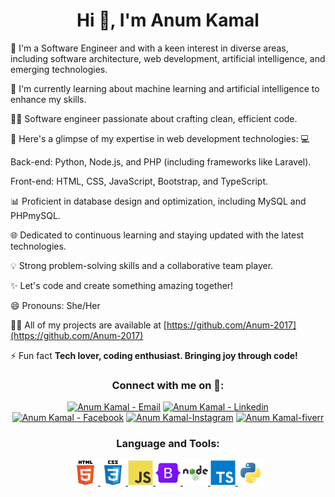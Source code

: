 <h1 align="center">Hi 👋, I'm Anum Kamal</h1>

👀 I'm a Software Engineer and with a keen interest in diverse areas, including software architecture, web development, artificial intelligence, and emerging technologies.

🌱 I'm currently learning about machine learning and artificial intelligence to enhance my skills.

👨‍💻 Software engineer passionate about crafting clean, efficient code.

🌟 Here's a glimpse of my expertise in web development technologies: 💻

Back-end: Python, Node.js, and PHP (including frameworks like Laravel).

Front-end: HTML, CSS, JavaScript, Bootstrap, and TypeScript.

📊 Proficient in database design and optimization, including MySQL and PHPmySQL.

🌐 Dedicated to continuous learning and staying updated with the latest technologies.

💡 Strong problem-solving skills and a collaborative team player.

✨ Let's code and create something amazing together!

😄 Pronouns: She/Her

👨‍💻 All of my projects are available at [https://github.com/Anum-2017](https://github.com/Anum-2017)

⚡ Fun fact **Tech lover, coding enthusiast. Bringing joy through code!**

<h3 align="center">Connect with me on 🤝: </h3>
 
<p align="center">
 <div align="center"  class="icons-social" style="margin-center: 10px;">
<div>   
    <a href="mailto:anumriz2017@gmail.com" target="_blank"><img src="https://img.shields.io/badge/-Email-0D1117?style=for-the-badge&logo=protonmail&logoColor=F0DB4F" alt="Anum Kamal - Email"></a>
    <a href="https://www.linkedin.com/in/anum-kamal-442b2022b" target="_blank"><img src="https://img.shields.io/badge/Linkedin-0D1117?style=for-the-badge&logo=linkedin&logoColor=F0DB4F" alt="Anum Kamal - Linkedin"></a><br>
    <a href="https://www.facebook.com/anum.kamal" target="_blank"><img src="https://img.shields.io/badge/Facebook-0D1117?style=for-the-badge&logo=Facebook&logoColor=F0DB4F" alt="Anum Kamal - Facebook"></a>
    <a href="https://www.instagram.com/anum_kamal" target="_blank"><img src="https://img.shields.io/badge/Instagram-0D1117?style=for-the-badge&logo=instagram&logoColor=F0DB4F" alt="Anum Kamal-Instagram"></a>
    <a href="https://www.fiverr.com/anumkamal753" target="_blank"><img src="https://img.shields.io/badge/Fiverr-0D1117?style=for-the-badge&logo=fiverr&logoColor=F0DB4F" alt="Anum Kamal-fiverr"></a>
    <br>
</div>
  <h3 align="center">Language and Tools: </h3>
  
<p align="center">
 <div align="center"  class="tools" style="margin-center: 10px;">
<div> 
   <a href="https://www.w3.org/html/" target="_blank" rel="noreferrer"> <img src="https://raw.githubusercontent.com/devicons/devicon/master/icons/html5/html5-original-wordmark.svg" alt="html5" width="40" height="40"/> </a> 
     <a href="https://www.w3schools.com/css/" target="_blank" rel="noreferrer"> <img src="https://raw.githubusercontent.com/devicons/devicon/master/icons/css3/css3-original-wordmark.svg" alt="css3" width="40" height="40"/> </a> 
     <a href="https://developer.mozilla.org/en-US/docs/Web/JavaScript" target="_blank" rel="noreferrer"> <img src="https://raw.githubusercontent.com/devicons/devicon/master/icons/javascript/javascript-original.svg" alt="javascript" width="40" height="40"/> </a> 
 <a href="https://www.typescriptlang.org/" target="_blank" rel="noreferrer"> <img src="https://raw.githubusercontent.com/devicons/devicon/master/icons/Bootstrap/Bootstrap-original.svg" alt="Bootstap" width="40" height="40"/> </a>
     <a href="https://nodejs.org" target="_blank" rel="noreferrer"> <img src="https://raw.githubusercontent.com/devicons/devicon/master/icons/nodejs/nodejs-original-wordmark.svg" alt="nodejs" width="40" height="40"/> </a> 
     <a href="https://www.typescriptlang.org/" target="_blank" rel="noreferrer"> <img src="https://raw.githubusercontent.com/devicons/devicon/master/icons/typescript/typescript-original.svg" alt="typescript" width="40" height="40"/> </a> 
 <a href="https://www.python.org/" target="_blank" rel="noreferrer"> <img src="https://raw.githubusercontent.com/devicons/devicon/master/icons/python/python-original.svg" alt="typescript" width="40" height="40"/> </a>
</p>
     <br>
</div>
